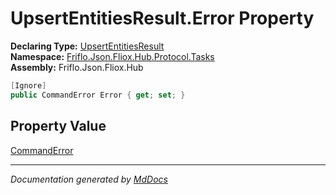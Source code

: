 ﻿<!--  
  <auto-generated>   
    The contents of this file were generated by a tool.  
    Changes to this file may be list if the file is regenerated  
  </auto-generated>   
-->

# UpsertEntitiesResult.Error Property

**Declaring Type:** [UpsertEntitiesResult](../index.md)  
**Namespace:** [Friflo.Json.Fliox.Hub.Protocol.Tasks](../../index.md)  
**Assembly:** Friflo.Json.Fliox.Hub

```csharp
[Ignore]
public CommandError Error { get; set; }
```

## Property Value

[CommandError](../../../Models/CommandError/index.md)

___

*Documentation generated by [MdDocs](https://github.com/ap0llo/mddocs)*
